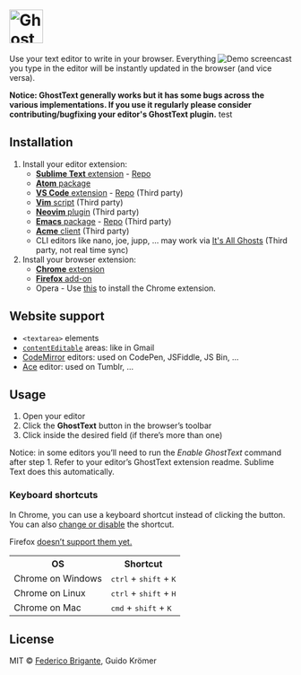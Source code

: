 # <img src="https://raw.githubusercontent.com/GhostText/GhostText/master/promo/gt_banner.png" height="60" alt="GhostText">

<img src="promo/demo.gif" alt="Demo screencast" align="right"> 

Use your text editor to write in your browser. Everything you type in the editor will be instantly updated in the browser (and vice versa).

**Notice: GhostText generally works but it has some bugs across the various implementations. If you use it regularly please consider contributing/bugfixing your editor's GhostText plugin.**
test
## Installation

1. Install your editor extension:
    + [**Sublime Text** extension](https://sublime.wbond.net/packages/GhostText) - [Repo](https://github.com/GhostText/GhostText-for-SublimeText)
    + [**Atom** package](https://github.com/GhostText/GhostText-for-Atom)
    + [**VS Code** extension](https://marketplace.visualstudio.com/items?itemName=tokoph.ghosttext) - [Repo](https://github.com/jtokoph/ghosttext-vscode) (Third party)
    + [**Vim** script](https://github.com/falstro/ghost-text-vim) (Third party)
    + [**Neovim** plugin](https://github.com/raghur/vim-ghost) (Third party)
    + [**Emacs** package](https://melpa.org/#/atomic-chrome) - [Repo](https://github.com/alpha22jp/atomic-chrome) (Third party)
    + [**Acme** client](https://github.com/fhs/Ghost) (Third party)
    + CLI editors like nano, joe, jupp, … may work via [It's All Ghosts](https://edugit.org/nik/itsallghosts) (Third party, not real time sync)
2. Install your browser extension:
    + [**Chrome** extension](https://chrome.google.com/webstore/detail/ghosttext/godiecgffnchndlihlpaajjcplehddca)
    + [**Firefox** add-on](https://addons.mozilla.org/en-US/firefox/addon/ghosttext/)
    + Opera - Use [this](https://addons.opera.com/en/extensions/details/download-chrome-extension-9/) to install the Chrome extension.

## Website support 

* `<textarea>` elements
* [`contentEditable`](https://developer.mozilla.org/en-US/docs/Web/Guide/HTML/Content_Editable) areas: like in Gmail
* [CodeMirror](http://codemirror.net/) editors: used on CodePen, JSFiddle, JS Bin, …
* [Ace](http://ace.c9.io/) editor: used on Tumblr, …

## Usage

1. Open your editor
2. Click the **GhostText** button in the browser’s toolbar
3. Click inside the desired field (if there’s more than one)

Notice: in some editors you’ll need to run the _Enable GhostText_ command after step 1. Refer to your editor’s GhostText extension readme. Sublime Text does this automatically.

### Keyboard shortcuts

In Chrome, you can use a keyboard shortcut instead of clicking the button. You can also [change or disable](http://lifehacker.com/add-custom-keyboard-shortcuts-to-chrome-extensions-for-1595322121) the shortcut.

Firefox [doesn’t support them yet.](https://github.com/GhostText/GhostText/issues/113)

<table>
  <tr>
    <th>OS</th>
    <th>Shortcut</th>
  </tr>
  <tr>
    <td>Chrome on Windows</td>
    <td><kbd>ctrl</kbd> + <kbd>shift</kbd> + <kbd>K</kbd></td>
  </tr>
  <tr>
    <td>Chrome on Linux</td>
    <td><kbd>ctrl</kbd> + <kbd>shift</kbd> + <kbd>H</kbd></td>
  </tr>
  <tr>
    <td>Chrome on Mac</td>
    <td><kbd>cmd</kbd> + <kbd>shift</kbd> + <kbd>K</kbd></td>
  </tr>
</table>

## License

MIT © [Federico Brigante](http://twitter.com/bfred_it), Guido Krömer
